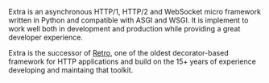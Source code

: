 Extra is an asynchronous HTTP/1, HTTP/2 and WebSocket micro framework written
in Python and compatible with ASGI and WSGI. It is implement to work well both
in development and production while providing a great developer experience.

Extra is the successor of [Retro](https://github.com/sebastien/retro), one of
the oldest decorator-based framework for HTTP applications and build on the
15+ years of experience developing and maintaing that toolkit.
